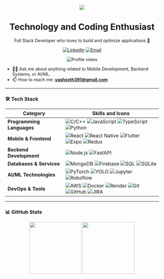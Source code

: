 <p align="center">
  <img src="https://raw.githubusercontent.com/halfrost/halfrost/master/icons/header_.png">
</p>
<h1 align="center">Technology and Coding Enthusiast</h1>

<p align="center">
  Full Stack Developer who loves to build and optimize applications 🚀
</p>

<p align="center">
  <a href="https://www.linkedin.com/in/yash-seth-72173819b/"><img alt="LinkedIn" src="https://img.shields.io/badge/LinkedIn-yash--seth-blue?style=flat&logo=linkedin"></a>
  <a href="mailto:yashseth391@gmail.com"><img alt="Email" src="https://img.shields.io/badge/Email-yashseth391@gmail.com-red?style=flat&logo=gmail"></a>
</p>
<p align="center">
  <img src="https://komarev.com/ghpvc/?username=yashseth391&label=Profile%20Views&color=brightgreen&style=flat-square" alt="Profile views" />
</p>

- 👨‍💻 Ask me about anything related to Mobile Development, Backend Systems, or AI/ML.
- 📫 How to reach me: **yashseth391@gmail.com**

---

### 🛠 Tech Stack

| Category | Skills and Icons |
|---|---|
| **Programming Languages** | ![C/C++](https://img.shields.io/badge/C%2FC%2B%2B-00599C?style=for-the-badge&logo=c&logoColor=white) ![JavaScript](https://img.shields.io/badge/JavaScript-F7DF1E?style=for-the-badge&logo=javascript&logoColor=black) ![TypeScript](https://img.shields.io/badge/TypeScript-3178C6?style=for-the-badge&logo=typescript&logoColor=white) ![Python](https://img.shields.io/badge/Python-3776AB?style=for-the-badge&logo=python&logoColor=white) |
| **Mobile & Frontend** | ![React](https://img.shields.io/badge/React-61DAFB?style=for-the-badge&logo=react&logoColor=black) ![React Native](https://img.shields.io/badge/React_Native-61DAFB?style=for-the-badge&logo=react&logoColor=black) ![Flutter](https://img.shields.io/badge/Flutter-02569B?style=for-the-badge&logo=flutter&logoColor=white) ![Expo](https://img.shields.io/badge/Expo-000020?style=for-the-badge&logo=expo&logoColor=white) ![Redux](https://img.shields.io/badge/Redux-764ABC?style=for-the-badge&logo=redux&logoColor=white) |
| **Backend Development** | ![Node.js](https://img.shields.io/badge/Node.js-339933?style=for-the-badge&logo=node.js&logoColor=white) ![FastAPI](https://img.shields.io/badge/FastAPI-009688?style=for-the-badge&logo=fastapi&logoColor=white) |
| **Databases & Services** | ![MongoDB](https://img.shields.io/badge/MongoDB-47A248?style=for-the-badge&logo=mongodb&logoColor=white) ![Firebase](https://img.shields.io/badge/Firebase-FFCA28?style=for-the-badge&logo=firebase&logoColor=black) ![SQL](https://img.shields.io/badge/SQL-4479A1?style=for-the-badge&logo=postgresql&logoColor=white) ![SQLite](https://img.shields.io/badge/SQLite-003B57?style=for-the-badge&logo=sqlite&logoColor=white) |
| **AI/ML Technologies** | ![PyTorch](https://img.shields.io/badge/PyTorch-EE4C2C?style=for-the-badge&logo=pytorch&logoColor=white) ![YOLO](https://img.shields.io/badge/YOLO-00FFFF?style=for-the-badge&logo=yolo&logoColor=black) ![Jupyter](https://img.shields.io/badge/Jupyter-F37626?style=for-the-badge&logo=Jupyter&logoColor=white) ![Roboflow](https://img.shields.io/badge/Roboflow-FF6F00?style=for-the-badge&logo=roboflow&logoColor=white) |
| **DevOps & Tools** | ![AWS](https://img.shields.io/badge/AWS-232F3E?style=for-the-badge&logo=amazon-aws&logoColor=white) ![Docker](https://img.shields.io/badge/Docker-2496ED?style=for-the-badge&logo=docker&logoColor=white) ![Render](https://img.shields.io/badge/Render-46E3B7?style=for-the-badge&logo=render&logoColor=black) ![Git](https://img.shields.io/badge/Git-F05032?style=for-the-badge&logo=git&logoColor=white) ![GitHub](https://img.shields.io/badge/GitHub-181717?style=for-the-badge&logo=github&logoColor=white) ![JIRA](https://img.shields.io/badge/Jira-0052CC?style=for-the-badge&logo=jira&logoColor=white) |

---

### 📊 GitHub Stats 


<p align="center">
  <img align="center" src="https://github-readme-stats.vercel.app/api?username=yashseth391&show_icons=true&theme=radical&count_private=true" height="170" />
  <img align="center" src="https://github-readme-stats.vercel.app/api/top-langs/?username=yashseth391&layout=compact&theme=radical" height="170" />
</p>
